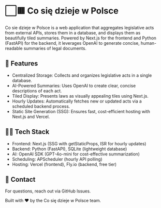 # ⬜🟥 Co się dzieje w Polsce
Co sie dzieje w Polsce is a web application that aggregates legislative acts from external APIs, stores them in a database, and displays them as beautifully tiled summaries. Powered by Next.js for the frontend and Python (FastAPI) for the backend, it leverages OpenAI to generate concise, human-readable summaries of legal documents.

## 🔧 Features

- Centralized Storage: Collects and organizes legislative acts in a single database.  
- AI-Powered Summaries: Uses OpenAI to create clear, concise descriptions of each act.  
- Tiled Display: Presents laws as visually appealing tiles using Next.js.  
- Hourly Updates: Automatically fetches new or updated acts via a scheduled backend process.  
- Static Site Generation (SSG): Ensures fast, cost-efficient hosting with Next.js and Vercel.  

## 🧑‍💻 Tech Stack

- Frontend: Next.js (SSG with getStaticProps, ISR for hourly updates)  
- Backend: Python (FastAPI), SQLite (lightweight database)  
- AI: OpenAI SDK (GPT-4o-mini for cost-effective summarization)  
- Scheduling: APScheduler (hourly API polling)  
- Hosting: Vercel (frontend), Fly.io (backend, free tier)  

## 📧 Contact

For questions, reach out via GitHub Issues.

Built with ❤️ by the Co się dzieje w Polsce team.